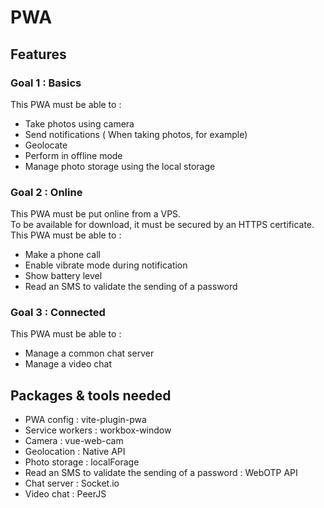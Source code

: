 # PWA
## Features
### Goal 1 : Basics
This PWA must be able to :
- Take photos using camera
- Send notifications ( When taking photos, for example)
- Geolocate
- Perform in offline mode
- Manage photo storage using the local storage
### Goal 2 : Online
This PWA must be put online from a VPS.   
To be available for download, it must be secured by an HTTPS certificate.   
This PWA must be able to :
- Make a phone call
- Enable vibrate mode during notification
- Show battery level
- Read an SMS to validate the sending of a password
### Goal 3 : Connected
This PWA must be able to :
- Manage a common chat server
- Manage a video chat
## Packages & tools needed
- PWA config : vite-plugin-pwa
- Service workers : workbox-window
- Camera : vue-web-cam
- Geolocation : Native API
- Photo storage : localForage
- Read an SMS to validate the sending of a password : WebOTP API
- Chat server : Socket.io
- Video chat : PeerJS
